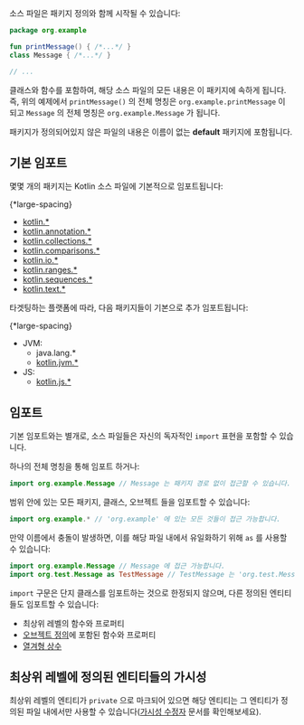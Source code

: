 소스 파일은 패키지 정의와 함께 시작될 수 있습니다:

```kotlin
package org.example

fun printMessage() { /*...*/ }
class Message { /*...*/ }

// ...
```

클래스와 함수를 포함하여, 해당 소스 파일의 모든 내용은 이 패키지에 속하게 됩니다. 
즉, 위의 예제에서 `printMessage()` 의 전체 명칭은 `org.example.printMessage` 이 되고 `Message` 의 전체 명칭은 `org.example.Message` 가 됩니다. 

패키지가 정의되어있지 않은 파일의 내용은 이름이 없는 **default** 패키지에 포함됩니다.

## 기본 임포트

몇몇 개의 패키지는 Kotlin 소스 파일에 기본적으로 임포트됩니다:

{*large-spacing}

- [kotlin.*](https://kotlinlang.org/api/latest/jvm/stdlib/kotlin/index.html)
- [kotlin.annotation.*](https://kotlinlang.org/api/latest/jvm/stdlib/kotlin.annotation/index.html)
- [kotlin.collections.*](https://kotlinlang.org/api/latest/jvm/stdlib/kotlin.collections/index.html)
- [kotlin.comparisons.*](https://kotlinlang.org/api/latest/jvm/stdlib/kotlin.comparisons/index.html)
- [kotlin.io.*](https://kotlinlang.org/api/latest/jvm/stdlib/kotlin.io/index.html)
- [kotlin.ranges.*](https://kotlinlang.org/api/latest/jvm/stdlib/kotlin.ranges/index.html)
- [kotlin.sequences.*](https://kotlinlang.org/api/latest/jvm/stdlib/kotlin.sequences/index.html)
- [kotlin.text.*](https://kotlinlang.org/api/latest/jvm/stdlib/kotlin.text/index.html)

타겟팅하는 플랫폼에 따라, 다음 패키지들이 기본으로 추가 임포트됩니다:

{*large-spacing}

- JVM:
  - java.lang.*
  - [kotlin.jvm.*](https://kotlinlang.org/api/latest/jvm/stdlib/kotlin.jvm/index.html)
- JS:
  - [kotlin.js.*](https://kotlinlang.org/api/latest/jvm/stdlib/kotlin.js/index.html)

## 임포트

기본 임포트와는 별개로, 소스 파일들은 자신의 독자적인 `import` 표현을 포함할 수 있습니다.  

하나의 전체 명칭을 통해 임포트 하거나:

```kotlin
import org.example.Message // Message 는 패키지 경로 없이 접근할 수 있습니다.
```

범위 안에 있는 모든 패키지, 클래스, 오브젝트 들을 임포트할 수 있습니다:

```kotlin
import org.example.* // 'org.example' 에 있는 모든 것들이 접근 가능합니다.
```

만약 이름에서 충돌이 발생하면, 이를 해당 파일 내에서 유일화하기 위해 `as` 를 사용할 수 있습니다:

```kotlin
import org.example.Message // Message 에 접근 가능합니다.
import org.test.Message as TestMessage // TestMessage 는 'org.test.Message' 로 작동합니다.
```

`import` 구문은 단지 클래스를 임포트하는 것으로 한정되지 않으며, 다른 정의된 엔티티들도 임포트할 수 있습니다:

- 최상위 레벨의 함수와 프로퍼티
- [오브젝트 정의](/docs/object-declarations.md#오브젝트-선언-훑어보기)에 포함된 함수와 프로퍼티
- [열겨형 상수](/docs/enum-classes.md)

## 최상위 레벨에 정의된 엔티티들의 가시성

최상위 레벨의 엔티티가 `private` 으로 마크되어 있으면 해당 엔티티는 그 엔티티가 정의된 파일 내에서만 사용할 수 있습니다([가시성 수정자](/docs/visibility-modifiers.md) 문서를 확인해보세요).
